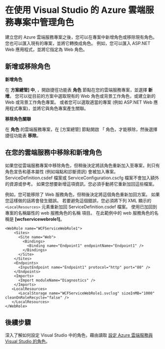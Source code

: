 <properties
   pageTitle="在使用 Visual Studio 的 Azure 雲端服務專案中管理角色 | Microsoft Azure"
   description="了解如何使用 Visual Studio，將角色新增至 Azure 雲端服務專案，或如何從 Azure 雲端服務專案將現有角色移除。"
   services="visual-studio-online"
   documentationCenter="na"
   authors="TomArcher"
   manager="douge"
   editor="" />
<tags
   ms.service="multiple"
   ms.devlang="dotnet"
   ms.topic="article"
   ms.tgt_pltfrm="na"
   ms.workload="multiple"
   ms.date="09/08/2015"
   ms.author="tarcher" />

# 在使用 Visual Studio 的 Azure 雲端服務專案中管理角色

建立您的 Azure 雲端服務專案之後，您可以在專案中新增角色或移除現有角色。 您也可以匯入現有的專案，並將它轉換成角色。 例如，您可以匯入 ASP.NET Web 應用程式，並將它指定為 Web 角色。

## 新增或移除角色

**新增角色**

在 **方案總管] 中**, ，開啟捷徑功能表 **角色** 節點在您的雲端服務專案，並選擇 **新增**。 您可以從目前的方案中選取現有的 Web 角色或背景工作角色，或建立新的 Web 或背景工作角色專案。 或者您可以選取適當的專案 (例如 ASP.NET Web 應用程式專案)，並將它與角色專案產生關聯。

**移除角色關聯**

在 **角色** 的雲端服務專案，在 [方案總管] 節點開啟 「 角色，才能移除，然後選擇捷徑功能表 **移除**。

## 在您的雲端服務中移除和新增角色

如果您從雲端服務專案中移除角色，但稍後決定將該角色重新加入至專案，則只有角色宣告和基本屬性 (例如端點和診斷資訊) 會被加入專案。 ServiceDefinition.csdef 檔案或 ServiceConfiguration.cscfg 檔案不會加入額外的資源或參考。 如果您想要新增這項資訊，您必須手動將它重新加回這些檔案。

例如，您可能移除了 Web 服務角色，但稍後決定將這個角色重新加回方案。 如果您這樣做的話將會發生錯誤。 若要避免這個錯誤，您必須將下列 XML 顯示的 `<LocalResources>` 元素重新加回 ServiceDefinition.csdef 檔案。 使用已加回到專案的名稱屬性的 web 服務角色的名稱 **<LocalStorage>** 項目。 在此範例中的 web 服務角色的名稱是 **[wcfservicewebrole1]**。

    <WebRole name="WCFServiceWebRole1">
        <Sites>
          <Site name="Web">
            <Bindings>
              <Binding name="Endpoint1" endpointName="Endpoint1" />
            </Bindings>
          </Site>
        </Sites>
        <Endpoints>
          <InputEndpoint name="Endpoint1" protocol="http" port="80" />
        </Endpoints>
        <Imports>
          <Import moduleName="Diagnostics" />
        </Imports>
       <LocalResources>
          <LocalStorage name="WCFServiceWebRole1.svclog" sizeInMB="1000" cleanOnRoleRecycle="false" />
       </LocalResources>
    </WebRole>

## 後續步驟

深入了解如何設定 Visual Studio 中的角色，藉由讀取 [設定 Azure 雲端服務與 Visual Studio 的角色](vs-azure-tools-configure-roles-for-cloud-service.md)。

